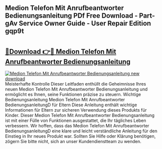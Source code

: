 ## Medion Telefon Mit Anrufbeantworter Bedienungsanleitung PDf Free Download - Part-gAv Service Owner Guide - User Repair Edition gqp9t

# <h2><a href="http://df0w6qv.blite.top/?on=Medion+Telefon+Mit+Anrufbeantworter+Bedienungsanleitung">🔗Download 👉🔴 Medion Telefon Mit Anrufbeantworter Bedienungsanleitung</a></h2>

[![Medion Telefon Mit Anrufbeantworter Bedienungsanleitung new download](https://i.imgur.com/lujVjoI.png)](http://df0w6qv.blite.top/?on=Medion+Telefon+Mit+Anrufbeantworter+Bedienungsanleitung)
Meisterhafte Kontrolle Dieser Leitfaden enthüllt die Geheimnisse Ihres neuen Medion Telefon Mit Anrufbeantworter Bedienungsanleitung und ermöglicht es Ihnen, seine Funktionen präzise zu steuern. Wichtige Bedienungsanleitung Medion Telefon Mit Anrufbeantworter BedienungsanleitungD für Eltern Diese Anleitung enthält wichtige Informationen für Eltern zur sicheren Verwendung dieses Produkts für Kinder. Dieser Medion Telefon Mit Anrufbeantworter Bedienungsanleitung ist mit einer Fülle von Funktionen ausgestattet, die Ihr tägliches Leben verbessern. Wir hoffen, dass das Medion Telefon Mit Anrufbeantworter BedienungsanleitungD eine klare und leicht verständliche Anleitung für den Einstieg in Ihr neues Produkt war. Sollten Sie Hilfe oder Klärung benötigen, zögern Sie bitte nicht, sich an unser Kundendienstteam zu wenden.

